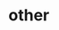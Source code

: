 <!--
 * @Description: other
 * @Author: 武明琴
 * @Date: 2021-01-20 16:50:20
 * @EditAuthor: 修改人名称
 * @LastEditTime: 2021-01-20 16:50:34
-->
# other
